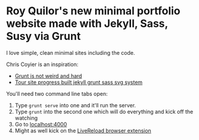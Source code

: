 # Roy Quilor's new minimal portfolio website made with Jekyll, Sass, Susy via Grunt #

I love simple, clean minimal sites including the code.

Chris Coyier is an inspiration:
* [Grunt is not weird and hard](https://24ways.org/2013/grunt-is-not-weird-and-hard/)  
* [Tour site progress built jekyll grunt sass svg system](https://css-tricks.com/video-screencasts/screencast-134-tour-site-progress-built-jekyll-grunt-sass-svg-system/)

You'll need two command line tabs open:

1. Type `grunt serve` into one and it'll run the server.
2. Type `grunt` into the second one which will do everything and kick off the watching
3. Go to [localhost:4000](http://localhost:4000/)
4. Might as well kick on the [LiveReload browser extension](http://feedback.livereload.com/knowledgebase/articles/86242-how-do-i-install-and-use-the-browser-extensions-)

